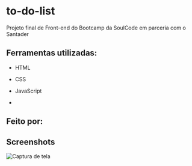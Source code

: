 # to-do-list
Projeto final de Front-end do Bootcamp da SoulCode em parceria com o Santader

## Ferramentas utilizadas:

* HTML

* CSS

* JavaScript
* 
## Feito por:

## Screenshots
![Captura de tela](https://github.com/Lougans-meneses/to-do-list/assets/140202725/ff074ff2-6d85-4dca-a607-5d47bcf2609f)
